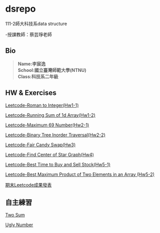 # dsrepo

111-2師大科技系data structure

-授課教師：蔡芸琤老師

## Bio  
>**Name:李宸逸**  
>**School:國立臺灣師範大學(NTNU)**  
>**Class:科技系二年級**  

## HW & Exercises

[Leetcode-Roman to Integer(Hw1-1)](https://youtu.be/N-W8owIbUX4)

[Leetcode-Running Sum of 1d Array(Hw1-2)](https://youtu.be/Wrccv631H0I)

[Leetcode-Maximum 69 Number(Hw2-1)](https://youtu.be/-C-j_RLZ0c4)

[Leetcode-Binary Tree Inorder Traversal(Hw2-2)](https://youtu.be/Z3a_RVUh6SM)

[Leetcode-Fair Candy Swap(Hw3)](https://youtu.be/0wKVKfhBU3I)

[Leetcode-Find Center of Star Graph(Hw4)](https://youtu.be/W440vPYtcjI)

[Leetcode-Best Time to Buy and Sell Stock(Hw5-1)](https://youtu.be/QtVKjzKG8Uk)

[Leetcode-Best Maximum Product of Two Elements in an Array
(Hw5-2)](https://youtu.be/FXpNKMBhVhc)

[期末Leetcode成果發表](https://youtu.be/aWhtQWcPpoM)

## 自主練習

[Two Sum](https://youtu.be/vuM-ge24r-c)

[Ugly Number](https://youtu.be/wzPXNTf8Ino)
